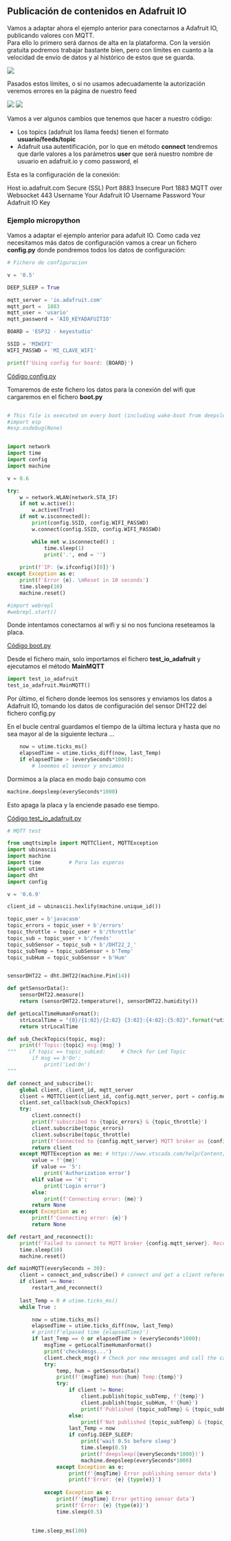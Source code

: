 ## Publicación de contenidos en Adafruit IO

Vamos a adaptar ahora el ejemplo anterior para conectarnos a Adafruit IO, publicando valores con MQTT.  
Para ello lo primero será darnos de alta en la plataforma. Con la versión gratuita podremos trabajar bastante bien, pero con límites en cuanto a la velocidad de envío de datos y al histórico de estos que se guarda.

![](./images/adafruitIO_feedsLimits.png)

Pasados estos límites, o si no usamos adecuadamente la autorización veremos errores en la página de nuestro feed

![](./images/adafruitIO_LimitExceed.png)
![](./images/adafruitIO_feedError.png)

Vamos a ver algunos cambios que tenemos que hacer a nuestro código:

* Los topics (adafruit los llama feeds) tienen el formato **usuario/feeds/topic**
* Adafruit usa autentificación, por lo que en método **connect** tendremos que darle valores a los parámetros **user** que será nuestro nombre de usuario en adafruit.io y como password, el 

Esta es la configuración de la conexión:

Host	io.adafruit.com
Secure (SSL) Port	8883
Insecure Port	1883
MQTT over Websocket	443
Username	Your Adafruit IO Username
Password	Your Adafruit IO Key

### Ejemplo micropython

Vamos a adaptar el ejemplo anterior para adafuit IO. Como cada vez necesitamos más datos de configuración vamos a crear un fichero **config.py** donde pondremos todos los datos de configuración:

```python
# Fichero de configuracion

v = '0.5'

DEEP_SLEEP = True

mqtt_server = 'io.adafruit.com'
mqtt_port =  1883
mqtt_user = 'usario'
mqtt_password = 'AIO_KEYADAFUITIO'

BOARD = 'ESP32 - keyestudio'

SSID = 'MIWIFI'
WIFI_PASSWD = 'MI_CLAVE_WIFI'

print(f'Using config for board: {BOARD}')
```

[Código config.py](https://raw.githubusercontent.com/javacasm/CursoMicropython/master/codigo/mqtt_adafruit_io/config.py)

Tomaremos de este fichero los datos para la conexión del wifi que cargaremos en el fichero **boot.py**

```python

# This file is executed on every boot (including wake-boot from deepsleep)
#import esp
#esp.osdebug(None)


import network
import time
import config
import machine

v = 0.6

try:
    w = network.WLAN(network.STA_IF)
    if not w.active():
        w.active(True)
    if not w.isconnected():
        print(config.SSID, config.WIFI_PASSWD)
        w.connect(config.SSID, config.WIFI_PASSWD)

        while not w.isconnected() :
            time.sleep(1)
            print('.', end = '')
        
    print(f'IP: {w.ifconfig()[0]}')
except Exception as e:
    print(f'Error {e}. \nReset in 10 seconds')
    time.sleep(10)
    machine.reset()

#import webrepl
#webrepl.start()


```

Donde intentamos conectarnos al wifi y si no nos funciona reseteamos la placa.

[Código boot.py](https://raw.githubusercontent.com/javacasm/CursoMicropython/master/codigo/mqtt_adafruit_io/boot.py)


Desde el fichero main, solo importamos el fichero **test_io_adafruit** y ejecutamos el método **MainMQTT**

```python
import test_io_adafruit
test_io_adafruit.MainMQTT()

```

Por último, el fichero donde leemos los sensores y enviamos los datos a Adafruit IO, tomando los datos de configuración del sensor DHT22 del fichero config.py

En el bucle central guardamos el tiempo de la última lectura y hasta que no sea mayor al de la siguiente lectura ...

```python
    now = utime.ticks_ms()
    elapsedTime = utime.ticks_diff(now, last_Temp)
    if elapsedTime > (everySeconds*1000):
        # leeemos el sensor y enviamos
```


Dormimos a la placa en modo bajo consumo con 

```python
machine.deepsleep(everySeconds*1000)
```

Esto apaga la placa y la enciende pasado ese tiempo.

[Código test_io_adafruit.py](https://raw.githubusercontent.com/javacasm/CursoMicropython/master/codigo/mqtt_adafruit_io/test_io_adafruit.py)

```python
# MQTT test 

from umqttsimple import MQTTClient, MQTTException
import ubinascii
import machine
import time         # Para las esperas
import utime
import dht
import config

v = '0.6.9'

client_id = ubinascii.hexlify(machine.unique_id())

topic_user = b'javacasm'
topic_errors = topic_user + b'/errors'
topic_throttle = topic_user + b'/throttle'
topic_sub = topic_user + b'/feeds'
topic_subSensor = topic_sub + b'/DHT22_2_'
topic_subTemp = topic_subSensor + b'Temp'
topic_subHum = topic_subSensor + b'Hum'


sensorDHT22 = dht.DHT22(machine.Pin(14))

def getSensorData():
    sensorDHT22.measure()
    return (sensorDHT22.temperature(), sensorDHT22.humidity())

def getLocalTimeHumanFormat():
    strLocalTime = "{0}/{1:02}/{2:02} {3:02}:{4:02}:{5:02}".format(*utime.localtime(utime.time())[0:6])
    return strLocalTime

def sub_CheckTopics(topic, msg):
    print(f'Topic:{topic} msg:{msg}')
"""    if topic == topic_subLed:     # Check for Led Topic
        if msg == b'On':
            print('Led:On')
"""

def connect_and_subscribe():
    global client, client_id, mqtt_server
    client = MQTTClient(client_id, config.mqtt_server, port = config.mqtt_port, user = config.mqtt_user, password = config.mqtt_password)
    client.set_callback(sub_CheckTopics)
    try:
        client.connect()
        print(f'subscribed to {topic_errors} & {topic_throttle}')
        client.subscribe(topic_errors)
        client.subscribe(topic_throttle)
        print(f'Connected to {config.mqtt_server} MQTT broker as {config.mqtt_user}' )
        return client
    except MQTTException as me: # https://www.vtscada.com/help/Content/D_Tags/D_MQTT_ErrMsg.htm
        value = f'{me}'
        if value == '5':
            print('Authorization error')
        elif value == '4':
            print('Login error')
        else:
            print(f'Connecting error: {me}')
        return None        
    except Exception as e:
        print(f'Connecting error: {e}')
        return None    

def restart_and_reconnect():
    print(f'Failed to connect to MQTT broker {config.mqtt_server}. Reconnecting...')
    time.sleep(10)
    machine.reset()

def mainMQTT(everySeconds = 30):
    client = connect_and_subscribe() # connect and get a client reference
    if client == None:
        restart_and_reconnect()
        
    last_Temp = 0 # utime.ticks_ms()
    while True :

        now = utime.ticks_ms()
        elapsedTime = utime.ticks_diff(now, last_Temp)
        # print(f'elpased time {elapsedTime}')
        if last_Temp == 0 or elapsedTime > (everySeconds*1000):
            msgTime = getLocalTimeHumanFormat()
            print('check4msgs...')
            client.check_msg() # Check por new messages and call the callBack function            
            try:
                temp, hum = getSensorData()
                print(f'{msgTime} Hum:{hum} Temp:{temp}')
                try:
                    if client != None:
                        client.publish(topic_subTemp, f'{temp}')
                        client.publish(topic_subHum, f'{hum}')
                        print(f'Published {topic_subTemp} & {topic_subHum}')
                    else:
                        print(f'Not published {topic_subTemp} & {topic_subHum}')
                    last_Temp = now
                    if config.DEEP_SLEEP:
                        print('wait 0.5s before sleep')
                        time.sleep(0.5)
                        print(f'deepsleep({everySeconds*1000})')
                        machine.deepsleep(everySeconds*1000)
                except Exception as e:
                    print(f'{msgTime} Error publishing sensor data')
                    print(f'Error: {e} {type(e)}')
                    
            except Exception as e:
                print(f'{msgTime} Error getting sensor data')
                print(f'Error: {e} {type(e)}')
                time.sleep(0.5)
                
            
        time.sleep_ms(100)
        

```


